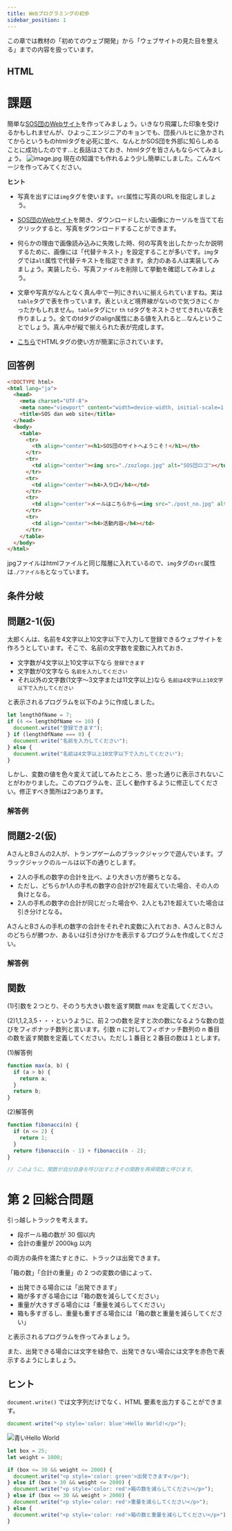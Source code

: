 ```yaml
---
title: Webプログラミングの初歩
sidebar_position: 1
---
```


この章では教材の「初めてのウェブ開発」から「ウェブサイトの見た目を整える」までの内容を扱っています。

## HTML

# 課題
簡単な[SOS団のWebサイト](http://haruhi.tv)を作ってみましょう。いきなり飛躍した印象を受けるかもしれませんが、ひよっこエンジニアのキョンでも、団長ハルヒに急かされてからというものhtmlタグを必死に並べ、なんとかSOS団を外部に知らしめることに成功したのです...と長話はさておき、htmlタグを皆さんもならべてみましょう。
![image.jpg](./image.png)
現在の知識でも作れるよう少し簡単にしました。こんなページを作ってみてください。




  __ヒント__

  
  - 写真を出すには`img`タグを使います。`src`属性に写真のURLを指定しましょう。
  
  - [SOS団のWebサイト](http://haruhi.tv)を開き、ダウンロードしたい画像にカーソルを当てて右クリックすると、写真をダウンロードすることができます。
  
  - 何らかの理由で画像読み込みに失敗した時、何の写真を出したかったか説明するために、画像には「代替テキスト」を設定することが多いです。`img`タグでは`alt`属性で代替テキストを指定できます。余力のある人は実装してみましょう。実装したら、写真ファイルを削除して挙動を確認してみましょう。
  
  - 文章や写真がなんとなく真ん中で一列にきれいに揃えられていますね。実は`table`タグで表を作っています。表といえど境界線がないので気づきにくかったかもしれません。`table`タグに`tr` `th` `td`タグをネストさせてきれいな表を作りましょう。全てのtdタグのalign属性にある値を入れると...なんということでしょう。真ん中が縦で揃えられた表が完成します。
  
  - [こちら](http://www.htmq.com/)でHTMLタグの使い方が簡潔に示されています。

## 回答例

```html
<!DOCTYPE html>
<html lang="ja">
  <head>
    <meta charset="UTF-8">
    <meta name="viewport" content="width=device-width, initial-scale=1.0">
    <title>SOS dan web site</title>
  </head>
  <body>
    <table>
      <tr>
        <th align="center"><h1>SOS団のサイトへようこそ！</h1></th>
      </tr>
      <tr>
        <td align="center"><img src="./zozlogo.jpg" alt="SOS団ロゴ"></td>
      </tr>
      <tr>
        <td align="center"><h4>入り口</h4></td>
      </tr>
      <tr>
        <td align="center">メールはこちらから→<img src="./post_no.jpg" alt="ポスト"></td>
      </tr>
      <tr>
        <td align="center"><h4>活動内容</h4></td>
      </tr>
    </table>
  </body>
</html>
```

jpgファイルはhtmlファイルと同じ階層に入れているので、`img`タグの`src`属性は`./ファイル名`となっています。

## 条件分岐

## 問題2-1(仮)

太郎くんは、名前を4文字以上10文字以下で入力して登録できるウェブサイトを作ろうとしています。そこで、名前の文字数を変数に入れておき、

- 文字数が4文字以上10文字以下なら `登録できます`
- 文字数が0文字なら `名前を入力してください`
- それ以外の文字数(1文字〜3文字または11文字以上)なら `名前は4文字以上10文字以下で入力してください` 

と表示されるプログラムを以下のように作成しました。

```javascript
let lengthOfName = 7;
if (4 <= lengthOfName <= 10) {
  document.write("登録できます");
} if (lengthOfName === 0) {
  document.write("名前を入力してください");
} else {
  document.write("名前は4文字以上10文字以下で入力してください");
}
```

しかし、変数の値を色々変えて試してみたところ、思った通りに表示されないことがわかりました。このプログラムを、正しく動作するように修正してください。修正すべき箇所は2つあります。

### 解答例

<ViewSource url={import.meta.url} path="_samples/length-of-name" />

## 問題2-2(仮)

AさんとBさんの2人が、トランプゲームのブラックジャックで遊んでいます。ブラックジャックのルールは以下の通りとします。

- 2人の手札の数字の合計を比べ、より大きい方が勝ちとなる。
- ただし、どちらか1人の手札の数字の合計が21を超えていた場合、その人の負けとなる。
- 2人の手札の数字の合計が同じだった場合や、2人とも21を超えていた場合は引き分けとなる。

AさんとBさんの手札の数字の合計をそれぞれ変数に入れておき、AさんとBさんのどちらが勝つか、あるいは引き分けかを表示するプログラムを作成してください。

### 解答例

<ViewSource url={import.meta.url} path="_samples/blackjack" />

## 関数

(1)引数を２つとり、そのうち大きい数を返す関数 max を定義してください。

(2)1,1,2,3,5・・・というように、前２つの数を足すと次の数になるような数の並びをフィボナッチ数列と言います。引数 n に対してフィボナッチ数列の n 番目の数を返す関数を定義してください。ただし１番目と２番目の数は１とします。

(1)解答例

```javascript
function max(a, b) {
  if (a > b) {
    return a;
  }
  return b;
}
```

(2)解答例

```javascript
function fibonacci(n) {
  if (n <= 2) {
    return 1;
  }
  return fibonacci(n - 1) + fibonacci(n - 2);
}

// このように、関数が自分自身を呼び出すときその関数を再帰関数と呼びます。
```

# 第 2 回総合問題

引っ越しトラックを考えます。

- 段ボール箱の数が 30 個以内
- 合計の重量が 2000kg 以内

の両方の条件を満たすときに、トラックは出発できます。

「箱の数」「合計の重量」の 2 つの変数の値によって、

- 出発できる場合には「出発できます」
- 箱が多すぎる場合には「箱の数を減らしてください」
- 重量が大きすぎる場合には「重量を減らしてください」
- 箱も多すぎるし、重量も重すぎる場合には「箱の数と重量を減らしてください」

と表示されるプログラムを作ってみましょう。

また、出発できる場合には文字を緑色で、出発できない場合には文字を赤色で表示するようにしましょう。

## ヒント

`document.write()` では文字列だけでなく、HTML 要素を出力することができます。

```javascript title="script.js"
document.write("<p style='color: blue'>Hello World!</p>");
```

![青いHello World](./blue-hello-world.jpeg)

<Answer>

```javascript title="script.js"
let box = 25;
let weight = 1000;

if (box <= 30 && weight <= 2000) {
  document.write("<p style='color: green'>出発できます</p>");
} else if (box > 30 && weight <= 2000) {
  document.write("<p style='color: red'>箱の数を減らしてください</p>");
} else if (box <= 30 && weight > 2000) {
  document.write("<p style='color: red'>重量を減らしてください</p>");
} else {
  document.write("<p style='color: red'>箱の数と重量を減らしてください</p>");
}
```

<!-- <ViewSource > -->

</Answer>
